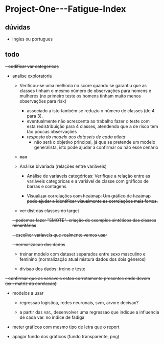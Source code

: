 # Project-One---Fatigue-Index

## dúvidas

- ingles ou portugues

## todo

~~- codificar var categoricas~~

- analise exploratoria
    - Verificou-se uma melhoria no score quando se garantiu que as classes tinham o mesmo número de observações para homens e mulheres (no primeiro teste os homens tinham muito menos observações para risk)
        - associado a isto também se reduziu o número de classes (de 4 para 3).
        - eventualmente não acrescenta ao trabalho fazer o teste com esta redistribuição para 4 classes, atendendo que a de risco tem tão poucas observações
        - *resposta do modelo aos datasets de cada atleta*
            - não será o objetivo principal, já que se pretende um modelo generalista, isto pode ajudar a confirmar ou não esse cenário
    - ~~nan~~

   - Análise bivariada (relações entre variáveis)

        - Análise de variáveis categóricas: Verifique a relação entre as variáveis categóricas e a variável de classe com gráficos de barras e contagens.

        - ~~Visualizar correlações com heatmap: Um gráfico de heatmap pode ajudar a identificar visualmente as correlações mais fortes.~~

    - ~~ver dist das classes do target~~

    ~~- podemos fazer "SMOTE": criação de exemplos sintéticos das classes minoritárias~~

    ~~- escolher variaveis que realmente vamos usar~~

   ~~- normalizacao dos dados~~

    - treinar modelo com dataset separados entre sexo masculino e feminino (normalização atual mistura dados dos dois géneros)

    - divisao dos dados: treino e teste

~~- confirmar que as variaveis estao corretamente presentes onde devem (ex.: matriz da corelacao)~~

- modelos a usar

    - regressao logistica, redes neuronais, svm, arvore decisao?

    - a partir das var., desenvolver uma regressao que indique a influencia de cada var. no indice de fadiga


- meter gráficos com mesmo tipo de letra que o report

- apagar fundo dos gráficos (fundo transparente, png)